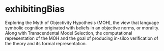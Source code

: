 # exhibitingBias
Exploring the Myth of Objectivity Hypothesis (MOH), the view that language symbolic cognition originated with beliefs in an objective norms, or morality. Along with Transcendental Model Selection, the computational representation of the MOH and the goal of producing in-silco verification of the theory and its formal representation. 
